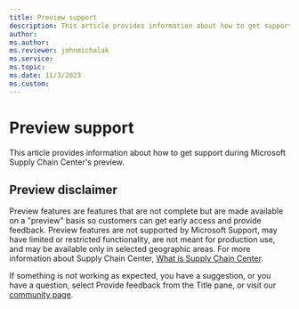 ```yaml
---
title: Preview support
description: This article provides information about how to get support during Microsoft Supply Chain Center's preview.
author: 
ms.author: 
ms.reviewer: johnmichalak
ms.service: 
ms.topic: 
ms.date: 11/3/2023
ms.custom:
---
```


# Preview support
This article provides information about how to get support during Microsoft Supply Chain Center's preview.

## Preview disclaimer

Preview features are features that are not complete but are made available on a "preview" basis so customers can get early access and provide feedback. Preview features are not supported by Microsoft Support, may have limited or restricted functionality, are not meant for production use, and may be available only in selected geographic areas. For more information about Supply Chain Center, [What is Supply Chain Center](#_What_is_Microsoft).

If something is not working as expected, you have a suggestion, or you have a question, select Provide feedback from the Title pane, or visit our [community page](https://community.dynamics.com/).
